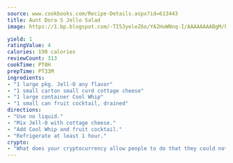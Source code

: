 ```yaml
---
source: www.cookbooks.com/Recipe-Details.aspx?id=613443
title: Aunt Dora S Jello Salad
image: https://1.bp.blogspot.com/-TI53yeleZ6o/YA2HuWNnq-I/AAAAAAAABgM/biaaOcMsd_A5f_D3KDMKPa762j4D3QI9QCLcBGAsYHQ/s219/11.png

yield: 1
ratingValue: 4
calories: 190 calories
reviewCount: 313
cookTime: PT0H
prepTime: PT33M
ingredients:
- "1 large pkg. Jell-O any flavor"
- "1 small carton small curd cottage cheese"
- "1 large container Cool Whip"
- "1 small can fruit cocktail, drained"
directions:
- "Use no liquid."
- "Mix Jell-O with cottage cheese."
- "Add Cool Whip and fruit cocktail."
- "Refrigerate at least 1 hour."
crypto:
- "What does your cryptocurrency allow people to do that they could not do otherwise, and how does it help them do existing tasks more quickly or cheaply?"
---
```

